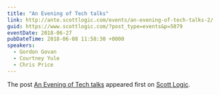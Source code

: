 ```yaml
---
title: "An Evening of Tech talks"
link: http://ante.scottlogic.com/events/an-evening-of-tech-talks-2/
guid: https://www.scottlogic.com/?post_type=events&p=5079
eventDate: 2018-06-27
pubDateTime: 2018-06-08 11:58:30 +0000
speakers:
  - Gordon Govan
  - Courtney Yule
  - Chris Price
---
```


<p>The post <a rel="nofollow" href="http://ante.scottlogic.com/events/an-evening-of-tech-talks-2/">An Evening of Tech talks</a> appeared first on <a rel="nofollow" href="http://ante.scottlogic.com">Scott Logic</a>.</p>